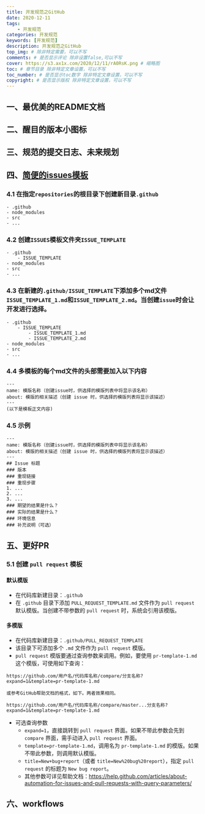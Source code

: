 ```yaml
---
title: 开发规范之GitHub
date: 2020-12-11
tags:
    - 开发规范
categories: 开发规范
keywords: [开发规范]
description: 开发规范之GitHub
top_img: # 除非特定需要，可以不写
comments: # 是否显示评论 除非设置false,可以不写
cover: https://s3.ax1x.com/2020/12/11/rA0RsK.png # 缩略图
toc: # 章节目录 除非特定文章设置，可以不写
toc_number: # 是否显示toc数字 除非特定文章设置，可以不写
copyright: # 是否显示版权 除非特定文章设置，可以不写
---
```


## 一、最优美的README文档


## 二、醒目的版本小图标


## 三、规范的提交日志、未来规划


## 四、[简便的issues模板](https://help.github.com/articles/manually-creating-a-single-issue-template-for-your-repository/)
### 4.1 在指定`repositories`的根目录下创建新目录`.github`
```
- .github
- node_modules
- src
- ...
```

### 4.2 创建`ISSUES`模板文件夹`ISSUE_TEMPLATE`
```
- .github
    - ISSUE_TEMPLATE
- node_modules
- src
- ...
```

### 4.3 在新建的`.github/ISSUE_TEMPLATE`下添加多个md文件`ISSUE_TEMPLATE_1.md`和`ISSUE_TEMPLATE_2.md`。当创建`issue`时会让开发进行选择。
```
- .github
    - ISSUE_TEMPLATE
        - ISSUE_TEMPLATE_1.md
        - ISSUE_TEMPLATE_2.md
- node_modules
- src
- ...
```

### 4.4 多模板的每个md文件的头部需要加入以下内容
```
---
name: 模版名称（创建issue时，供选择的模版列表中将显示该名称）
about: 模版的相关描述（创建 issue 时，供选择的模版列表将显示该描述）
---
(以下是模板正文内容)
```

### 4.5 示例
```
---
name: 模版名称（创建issue时，供选择的模版列表中将显示该名称）
about: 模版的相关描述（创建 issue 时，供选择的模版列表将显示该描述）
---
## Issue 标题
### 版本
### 重现链接
### 重现步骤
1. ...
2. ...
3. ...
### 期望的结果是什么？
### 实际的结果是什么？
### 环境信息
### 补充说明（可选）
```


## 五、更好PR
### 5.1 创建 `pull request` 模板

#### 默认模版
- 在代码库新建目录：`.github`
- 在 `.github` 目录下添加 `PULL_REQUEST_TEMPLATE.md` 文件作为 `pull request` 默认模版。当创建不带参数的 `pull request` 时，系统会引用该模版。

#### 多模版
- 在代码库新建目录：`.github/PULL_REQUEST_TEMPLATE`
- 该目录下可添加多个 `.md` 文件作为 `pull request` 模版。
- `pull request` 模版要通过查询参数来调用。例如，要使用 `pr-template-1.md` 这个模版，可使用如下查询：
```
https://github.com/用户名/代码库名称/compare/分支名称?expand=1&template=pr-template-1.md

或参考GitHub帮助文档的格式，如下。两者效果相同。

https://github.com/用户名/代码库名称/compare/master...分支名称?expand=1&template=pr-template-1.md
```
- 可选查询参数
    - `expand=1`，直接跳转到 `pull request` 界面。如果不带此参数会先到 `compare` 界面，需手动进入 `pull request` 界面。
    - `template=pr-template-1.md`，调用名为 `pr-template-1.md` 的模版。如果不带此参数，则调用默认模版。
    - `title=New+bug+report`（或者 `title=New%20bug%20report`），指定 `pull request` 的标题为 `New bug report`。
    - 其他参数可详见帮助文档：https://help.github.com/articles/about-automation-for-issues-and-pull-requests-with-query-parameters/



## 六、workflows






<br>
<br>
<br>
<br>
<br>